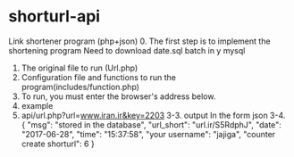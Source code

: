 # shorturl-api
Link shortener program (php+json)
0. The first step is to implement the shortening program Need to download date.sql batch in y mysql
1. The original file to run (Url.php)
2. Configuration file and functions to run the program(includes/function.php)
3. To run, you must enter the browser's address below.
4. example
5. api/url.php?url=www.iran.ir&key=2203
3-3. output In the form json
3-4. {
    "msg": "stored in the database",
    "url_short": "url.ir/S5RdphJ",
    "date": "2017-06-28",
    "time": "15:37:58",
    "your username": "jajiga",
    "counter create shorturl": 6
}
